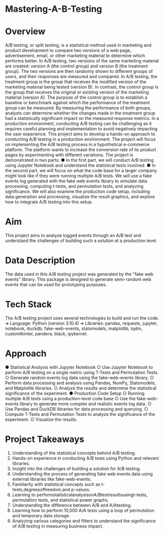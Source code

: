 # Mastering-A-B-Testing

# Overview

A/B testing, or split testing, is a statistical method used in marketing and product development to compare two versions of a web page, advertisement, email, or other marketing material to determine which performs better.
In A/B testing, two versions of the same marketing material are created: version A (the control group) and version B (the treatment group). The two versions are then randomly shown to different groups of users, and their responses are measured and compared.
In A/B testing, the treatment group is the group that receives the modified version of the marketing material being tested (version B). In contrast, the control group is the group that receives the original or existing version of the marketing material (version A).
The purpose of the control group is to establish a baseline or benchmark against which the performance of the treatment group can be measured. By measuring the performance of both groups, analysts can determine whether the changes made in the treatment group had a statistically significant impact on the measured response metrics.
In a production environment, conducting A/B testing can be challenging as it requires careful planning and implementation to avoid negatively impacting the user experience. This project aims to develop a hands-on approach to conducting A/B testing in a production environment.
The project will focus on implementing the A/B testing process in a hypothetical e-commerce platform. The platform wants to increase the conversion rate of its product pages by experimenting with different variations.
The project is demonstrated in two parts:
● In the first part, we will conduct A/B testing using Jupyter Notebook and understand the statistical tests involved.
● In the second part, we will focus on what the code base for a larger company might look like if they were running multiple A/B tests. We will use a fake events log generated with the fake web events library to simulate data processing, computing t-tests, and permutation tests, and analyzing significance. We will also
examine the production code setup, including data generation and processing, visualize the result graphics, and explore how to integrate A/B testing into this setup.


# Aim

This project aims to analyze logged events through an A/B test and understand the challenges of building such a solution at a production level.

# Data Description

The data used in this A/B testing project was generated by the "fake web events" library. This package is designed to generate semi-random web events that can be used for prototyping purposes.

# Tech Stack

The A/B testing project uses several technologies to build and run the code.
➔ Language: Python (version 3.10.4)
➔ Libraries: pandas, requests, jupyter, notebook, duckdb, fake-web-events,
statsmodels, matplotlib, tqdm, customtkinter, pandera, black, ipykernel.

# Approach

● Statistical Analysis with Jupyter Notebook
○ Use Jupyter Notebook to perform A/B testing on a single metric using
T-Tests and Permutation Tests.
○ Generate random events log data using the fake-web-events library.
○ Perform data processing and analysis using Pandas, NumPy,
Statsmodels, and Matplotlib libraries.
○ Analyze the results and determine the statistical significance of the
experiment.
● Production Code Setup
○ Running multiple A/B tests using a production-level code base
○ Use the fake-web-events library to generate more complex and realistic
events log data.
○ Use Pandas and DuckDB libraries for data processing and querying.
○ Compute T-Tests and Permutation Tests to analyze the significance of the
experiment.
○ Visualize the results.


# Project Takeaways

1. Understanding of the statistical concepts behind A/B testing.
2. Hands-on experience in conducting A/B tests using Python and relevant libraries.
3. Insight into the challenges of building a solution for A/B testing.
4. Understanding the process of generating fake web events data using external
libraries like fake-web-events.
5. Familiarity with statistical concepts such as t-tests,degreesoffreedom,and
p-values.
6. Learning to performstatisticalanalysisonA/Btestresultsusingt-tests,
permutation tests, and statistical power graphs.
7. Understanding the difference between A/B and A/Atesting.
8. Learning how to perform 10,000 A/A tests using a loop of permutation and temporary data storage.
9. Analyzing various categories and filters to understand the significance of A/B testing in measuring business impact.
 
